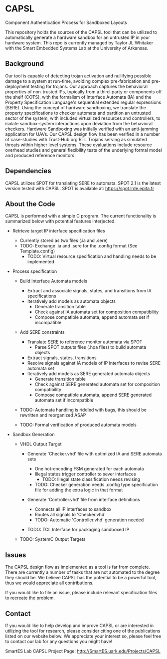 # CAPSL
Component Authentication Process for Sandboxed Layouts

This repository holds the sources of the CAPSL tool that can be utilized to automatically generate
a hardware sandbox for an untrusted IP in your hardware system. This repo is currently managed by
Taylor JL Whitaker with the Smart Embedded Systems Lab at the University of Arkansas.


## Background ##
Our tool is capable of detecting trojan activation and nullifying possible damage to a system at run-time, avoiding complex
pre-fabrication and pre-deployment testing for trojans. Our approach captures the behavioral properties of non-trusted IPs,
typically from a third-party or components off the shelf (COTS), with the formalism of Interface Automata (IA) and the Property
Specification Language's sequential extended regular expressions (SERE). Using the concept of hardware sandboxing, we translate
the property specifications to checker automata and partition an untrusted sector of the system, with included virtualized resources
and controllers, to isolate sandbox-system interactions upon deviation from the behavioral checkers. Hardware Sandboxing was initially
verified with an anti-jamming application for UAVs. Our CAPSL design flow has been verified in a number of case-studies with
Trust-Hub.org RTL Trojans serving as simulated threats within higher level systems. These evaluations include resource overhead
studies and general flexibility tests of the underlying formal model and produced reference monitors.


## Dependencies ##
CAPSL utilizes SPOT for translating SERE to automata. SPOT 2.1 is the latest version tested with CAPSL.
SPOT is available at: https://spot.lrde.epita.fr


## About the Code ##
CAPSL is performed with a simple C program. The current functionality is summarized below with potential features interjected.

- Retrieve target IP interface specification files
  - Currently stored as two files (.ia and .sere)
  - TODO: Exchange .ia and .sere for the .config format (See Template.config)
    - TODO: Virtual resource specification and handling needs to be implemented

- Process specification
  - Build Interface Automata models
    - Extract and associate signals, states, and transitions from IA specifications
    - Iteratively add models as automata objects
      - Generate transition table
      - Check against IA automata set for composition compatibility
      - Compose compatible automata, append automata set if incompatible

  - Add SERE constraints
    - Translate SERE to reference monitor automata via SPOT
      - Parse SPOT outputs files (.hoa files) to build automata objects
    - Extract signals, states, transitions
    - Resolve signals against IA models of IP interfaces to revise SERE automata set
    - Iteratively add models as SERE generated automata objects
      - Generate transition table
      - Check against SERE generated automata set for composition compatibility
      - Compose compatible automata, append SERE generated automata set if incompatible

  - TODO: Automata handling is riddled with bugs, this should be rewritten and reorganized ASAP
  - TODO: Formal verification of produced automata models

- Sandbox Generation
  - VHDL Output Target
    - Generate 'Checker.vhd' file with optimized IA and SERE automata sets
      - One hot-encoding FSM generated for each automata
      - Illegal states trigger controller to sever interfaces
        - TODO: Illegal state classification needs revising
      - TODO: Checker generation needs .config type specification file for adding the extra logic in that format

    - Generate 'Controller.vhd' file from interface definitions
      - Connects all IP interfaces to sandbox
      - Routes all signals to 'Checker.vhd'
      - TODO: Automatic 'Controller.vhd' generation needed

    - TODO: TCL Interface for packaging sandboxed IP

  - TODO: SystemC Output Targets


## Issues ##
The CAPSL design flow as implemented as a tool is far from complete. There are currently a number of tasks that are not automated
to the degree they should be. We believe CAPSL has the potential to be a powerful tool, thus we would appreciate all contributions.

If you would like to file an issue, please include relevant specification files to recreate the problem.


## Contact ##
If you would like to help develop and improve CAPSL or are interested in utilizing the tool for research, please consider citing
one of the publications listed on our website below. We appreciate your interest so, please feel free to contact our lab for
any questions you might have!

SmartES Lab CAPSL Project Page:
http://SmartES.uark.edu/Projects/CAPSL
